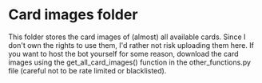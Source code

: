 # Card images folder
This folder stores the card images of (almost) all available cards. Since I don't own the rights to use them, I'd rather not risk uploading them here. If you want to host the bot yourself for some reason, download the card images using the get_all_card_images() function in the other_functions.py file (careful not to be rate limited or blacklisted).